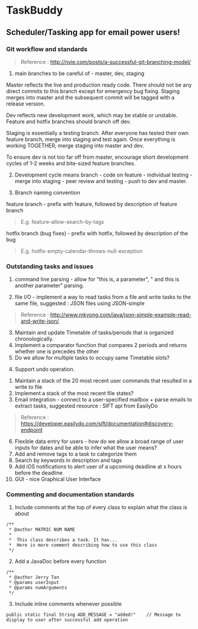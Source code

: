 # TaskBuddy
## Scheduler/Tasking app for email power users! ##

### Git workflow and standards ###
>Reference : http://nvie.com/posts/a-successful-git-branching-model/

1.  main branches to be careful of - master, dev, staging

 Master reflects the live and production ready code. There should not be any direct commits to this branch except for emergency bug fixing. Staging merges into master and the subsequent commit will be tagged with a release version.

 Dev reflects new development work, which may be stable or unstable. Feature and hotfix branches should branch off dev.

 Staging is essentially a testing branch. After everyone has tested their own feature branch, merge into staging and test again. Once everything is working TOGETHER, merge staging into master and dev.

 To ensure dev is not too far off from master, encourage short development cycles of 1-2 weeks and bite-sized feature branches. 

2. Development cycle means branch - code on feature - individual testing - merge into staging - peer review and testing - push to dev and master.

3. Branch naming convention

 feature branch - prefix with feature, followed by description of feature branch

>E.g. feature-allow-search-by-tags

 hotfix branch (bug fixes) - prefix with hotfix,  followed by description of the bug

>E.g. hotfix-empty-calendar-throws-null-exception

### Outstanding tasks and issues ###

1.  command line parsing - allow for "this is, a parameter", " and this is another parameter" parsing.

2.  file I/O - implement a way to read tasks from a file and write tasks to the same file, suggested : JSON files using JSON-simple
> Reference : http://www.mkyong.com/java/json-simple-example-read-and-write-json/

3.  Maintain and update Timetable of tasks/periods that is organized chronologically.
  1. Implement a comparator function that compares 2 periods and returns whether one is precedes the other
  2. Do we allow for multiple tasks to occupy same Timetable slots?
4) Support undo operation.
  1. Maintain a stack of the 20 most recent user commands that resulted in a write to file
  2. Implement a stack of the most recent file states?
5.  Email integration - connect to a user-specified mailbox + parse emails to extract tasks, suggested resource : SIFT api from EasilyDo
> Reference : https://developer.easilydo.com/sift/documentation#discovery-endpoint
6.  Flexible data entry for users - how do we allow a broad range of user inputs for dates and be able to infer what the user means?
7.  Add and remove tags to a task to categorize them
8.  Search by keywords in description and tags
9.  Add iOS notifications to alert user of a upcoming deadline at x hours before the deadline
10. GUI - nice Graphical User Interface

### Commenting and documentation standards ###

1. Include comments at the top of every class to explain what the class is about

```
/** 
 * @author MATRIC NUM NAME
 * 
 *  This class describes a task. It has...
 *  Here is more comment describing how to use this class
 */
```

2. Add a JavaDoc before every function 

```
/**
 * @author Jerry Tan
 * @params userInput    
 * @params numArguments
 */
```

3. Include inline comments whenever possible

```
public static final String ADD_MESSAGE = "added!"    // Message to display to user after successful add operation
```